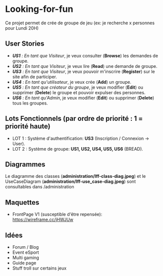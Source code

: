 # Looking-for-fun 
Ce projet permet de crée de groupe de jeu (ex: je recherche x personnes pour Lundi 20H)

## User Stories 
- _**US1** : En tant que Visiteur_, je veux consulter (**Browse**) les demandes de groupe.  
- _**US2** : En tant que Visiteur_, je veux lire (**Read**) une demande de groupe.  
- _**US3** : En tant que Visiteur_, je veux pouvoir m'inscrire (**Register**) sur le site afin de participer.  
- _**US4** : En tant qu'utilisateur_, je veux crée (**Add**) un groupe.  
- _**US5** : En tant que créateur du groupe_, je veux modifier (**Edit**) ou supprimer (**Delete**) le groupe et pouvoir expulser des personnes.  
- _**US6** : En tant qu'Admin_, je veux modifier (**Edit**) ou supprimer (**Delete**) tous les groupes.  

## Lots Fonctionnels (par ordre de priorité : 1 = priorité haute)
- LOT 1 : Système d'authentification: **US3** (Inscription / Connexion -> User).  
- LOT 2 : Système de groupe: **US1, US2, US4, US5, US6** (BREAD).  

## Diagrammes 
Le diagramme des classes (**administration/lff-class-diag.jpeg**) et le UseCaseDiagram (**administration/lff-use_case-diag.jpeg**) sont consultables dans /administration  

## Maquettes
- FrontPage V1 (susceptible d'être repensée): https://wireframe.cc/jHWJUw  

## Idées
- Forum / Blog
- Event eSport
- Multi gaming
- Guide page
- Stuff troll sur certains jeux